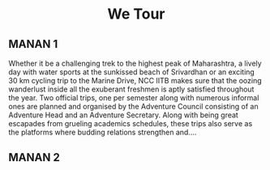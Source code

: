 # <p align = 'center'> We Tour </p>

## MANAN 1

Whether it be a challenging trek to the highest peak of Maharashtra, a lively day with water sports at the sunkissed beach of Srivardhan or an exciting 30 km cycling trip to the Marine Drive, NCC IITB makes sure that the oozing wanderlust inside all the exuberant freshmen is aptly satisfied throughout the year. Two official trips, one per semester along with numerous informal ones are planned and organised by the Adventure Council consisting of an Adventure Head and an Adventure Secretary. Along with being great escapades from grueling academics schedules, these trips also serve as the platforms where budding relations strengthen and....


## MANAN 2



















